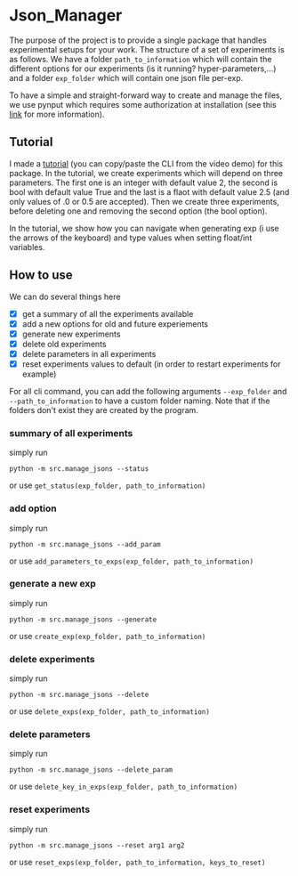 # Json_Manager

The purpose of the project is to provide a single package that handles experimental setups for your work. The structure of a set of experiments is as follows. We have a folder `path_to_information` which will contain the different options for our experiments (is it running? hyper-parameters,...) and a folder `exp_folder` which will contain one json file per-exp.

To have a simple and straight-forward way to create and manage the files, we use pynput which requires some authorization at installation (see this [link](https://stackoverflow.com/questions/69620702/this-process-is-not-trusted-when-running-code-in-pycharm) for more information).


## Tutorial

I made a [tutorial](https://asciinema.org/a/kRLcyEj7vfAR5A9Uoks7nIyTu) (you can copy/paste the CLI from the video demo) for this package. In the tutorial, we create experiments which will depend on three parameters. The first one is an integer with default value 2, the second is bool with default value True and the last is a flaot with default value 2.5 (and only values of .0 or 0.5 are accepted). Then we create three experiments, before deleting one and removing the second option (the bool option).

In the tutorial, we show how you can navigate when generating exp (i use the arrows of the keyboard) and type values when setting float/int variables.

## How to use

We can do several things here
- [x] get a summary of all the experiments available
- [x] add a new options for old and future experiements
- [x] generate new experiments
- [x] delete old experiments
- [x] delete parameters in all experiments
- [x] reset experiments values to default (in order to restart experiments for example)

For all cli command, you can add the following arguments `--exp_folder` and `--path_to_information` to have a custom folder naming. Note that if the folders don't exist they are created by the program.

### summary of all experiments

simply run
```
python -m src.manage_jsons --status
```
or use `get_status(exp_folder, path_to_information)`

### add option

simply run
```
python -m src.manage_jsons --add_param
```
or use `add_parameters_to_exps(exp_folder, path_to_information)`

### generate a new exp
simply run
```
python -m src.manage_jsons --generate
```
or use `create_exp(exp_folder, path_to_information)`

### delete experiments
simply run
```
python -m src.manage_jsons --delete
```
or use `delete_exps(exp_folder, path_to_information)`

### delete parameters
simply run
```
python -m src.manage_jsons --delete_param
```
or use `delete_key_in_exps(exp_folder, path_to_information)`

### reset experiments
simply run

```
python -m src.manage_jsons --reset arg1 arg2
```
or use `reset_exps(exp_folder, path_to_information, keys_to_reset)`